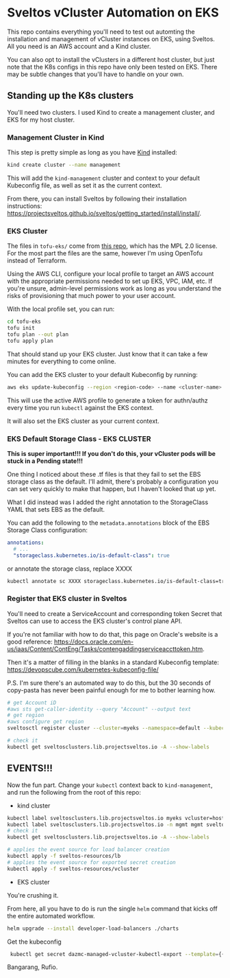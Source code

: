 # Sveltos vCluster Automation on EKS

This repo contains everything you'll need to test out automting the installation and management of vCluster instances on EKS, using Sveltos. All you need is an AWS account and a Kind cluster.

You can also opt to install the vClusters in a different host cluster, but just note that the K8s configs in this repo have only been tested on EKS. There may be subtle changes that you'll have to handle on your own.

## Standing up the K8s clusters

You'll need two clusters. I used Kind to create a management cluster, and EKS for my host cluster.

### Management Cluster in Kind

This step is pretty simple as long as you have [Kind](https://kind.sigs.k8s.io/docs/user/quick-start/) installed:

```sh
kind create cluster --name management
```

This will add the `kind-management` cluster and context to your default Kubeconfig file, as well as set it as the current context.

From there, you can install Sveltos by following their installation instructions: https://projectsveltos.github.io/sveltos/getting_started/install/install/.

### EKS Cluster

The files in `tofu-eks/` come from [this repo](https://github.com/hashicorp-education/learn-terraform-provision-eks-cluster), which has the MPL 2.0 license. For the most part the files are the same, however I'm using OpenTofu instead of Terraform.

Using the AWS CLI, configure your local profile to target an AWS account with the appropriate permissions needed to set up EKS, VPC, IAM, etc. If you're unsure, admin-level permissions work as long as you understand the risks of provisioning that much power to your user account.

With the local profile set, you can run:

```sh
cd tofu-eks
tofu init
tofu plan --out plan
tofu apply plan
```

That should stand up your EKS cluster. Just know that it can take a few minutes for everything to come online.

You can add the EKS cluster to your default Kubeconfig by running:

```sh
aws eks update-kubeconfig --region <region-code> --name <cluster-name>
```

This will use the active AWS profile to generate a token for authn/authz every time you run `kubectl` against the EKS context.

It will also set the EKS cluster as your current context.

### EKS Default Storage Class - EKS CLUSTER

**This is super important!!! If you don't do this, your vCluster pods will be stuck in a Pending state!!!**

One thing I noticed about these .tf files is that they fail to set the EBS storage class as the default. I'll admit, there's probably a configuration you can set very quickly to make that happen, but I haven't looked that up yet.

What I did instead was I added the right annotation to the StorageClass YAML that sets EBS as the default.

You can add the following to the `metadata.annotations` block of the EBS Storage Class configuration:

```yaml
annotations:
  # ...
  "storageclass.kubernetes.io/is-default-class": true
```

or annotate the storage class, replace XXXX

```bash
kubectl annotate sc XXXX storageclass.kubernetes.io/is-default-class=true
```

### Register that EKS cluster in Sveltos

You'll need to create a ServiceAccount and corresponding token Secret that Sveltos can use to access the EKS cluster's control plane API.

If you're not familiar with how to do that, this page on Oracle's website is a good reference: https://docs.oracle.com/en-us/iaas/Content/ContEng/Tasks/contengaddingserviceaccttoken.htm.

Then it's a matter of filling in the blanks in a standard Kubeconfig template: https://devopscube.com/kubernetes-kubeconfig-file/

P.S. I'm sure there's an automated way to do this, but the 30 seconds of copy-pasta has never been painful enough for me to bother learning how.

```bash
# get Account iD
#aws sts get-caller-identity --query "Account" --output text
# get region
#aws configure get region
sveltosctl register cluster --cluster=myeks --namespace=default --kubeconfig=${HOME}/.kcli/clusters/myeks/auth/kubeconfig --fleet-cluster-context=arn:aws:eks:REGION:XXXXXXXXXXX:cluster/myeks

# check it
kubectl get sveltosclusters.lib.projectsveltos.io -A --show-labels
```

## EVENTS!!!

Now the fun part. Change your `kubectl` context back to `kind-management`, and run the following from the root of this repo:

- kind cluster

```bash
kubectl label sveltosclusters.lib.projectsveltos.io myeks vcluster=host
kubectl label sveltosclusters.lib.projectsveltos.io -n mgmt mgmt sveltos-cluster=management
# check it
kubectl get sveltosclusters.lib.projectsveltos.io -A --show-labels
```

```sh
# applies the event source for load balancer creation
kubectl apply -f sveltos-resources/lb
# applies the event source for exported secret creation
kubectl apply -f sveltos-resources/vcluster
```


- EKS cluster

You're crushing it.

From here, all you have to do is run the single `helm` command that kicks off the entire automated workflow.

```sh
helm upgrade --install developer-load-balancers ./charts
```

Get the kubeconfig

```bash
 kubectl get secret dazmc-managed-vcluster-kubectl-export --template={{.data.config}} | base64 -d
```

Bangarang, Rufio.
